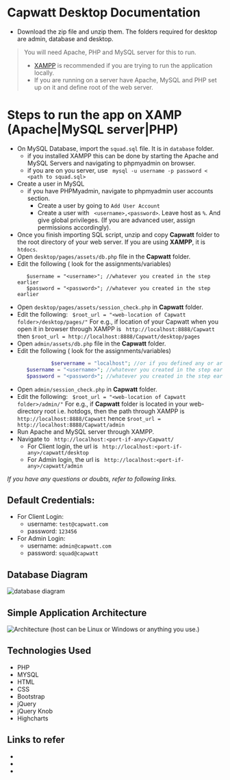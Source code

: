 
# Capwatt Desktop Documentation

- Download the zip file and unzip them. The folders required for desktop are admin, database and desktop.
> You will need Apache, PHP and MySQL server for this to run.
> - [XAMPP](https://www.apachefriends.org/download.html) is recommended if you are trying to run the application locally.
>  - If you are running on a server have Apache, MySQL and PHP set up on it and define root of the web server.


# Steps to run the app on XAMP (Apache|MySQL server|PHP)

- On MySQL Database, import the ```squad.sql``` file. It is in ```database``` folder.
	- if you installed XAMPP this can be done by starting the Apache and MySQL Servers and navigating to phpmyadmin on browser.
	- if you are on you server, use
	  ``` mysql -u username -p password < <path to squad.sql>```
- Create a user in MySQL
	- if you have PHPMyadmin, navigate to phpmyadmin user accounts section.
		- Create a user by going to ```Add User Account```
		- Create a user with ``` <username>,<password>```. Leave host as ```%```. And give global privileges. (If you are advanced user, assign permissions accordingly).
- Once you finish importing SQL script, unzip and copy **Capwatt** folder to the root directory of your web server. If you are using **XAMPP**, it is ```htdocs```.
- Open ``` desktop/pages/assets/db.php ``` file in the **Capwatt** folder.
- Edit the following ( look for the assignments/variables)
	 ```  $servername = "localhost"; //or if you defined any or are using server
        $username = "<username>"; //whatever you created in the step earlier
        $password = "<password>"; //whatever you created in the step earlier
   ```
- Open ```desktop/pages/assets/session_check.php``` in **Capwatt** folder.
- Edit the following:
   ```  $root_url = "<web-location of Capwatt folder>/desktop/pages/" ```
   For e.g., if location of your Capwatt when you open it in browser through XAMPP is ``` http://localhost:8888/Capwatt``` then
   ```$root_url = http://localhost:8888/Capwatt/desktop/pages```
- Open ``` admin/assets/db.php ``` file in the **Capwatt** folder.
- Edit the following ( look for the assignments/variables)
	 ```php  
	 			$servername = "localhost"; //or if you defined any or are using server
        $username = "<username>"; //whatever you created in the step earlier
        $password = "<password>"; //whatever you created in the step earlier
   ```
- Open ```admin/session_check.php``` in **Capwatt** folder.
- Edit the following:
   ```  $root_url = "<web-location of Capwatt folder>/admin/" ```
   For e.g., if **Capwatt** folder is located in your web-directory root i.e. hotdogs, then the path through XAMPP is ``` http://localhost:8888/Capwatt``` hence
   ```$root_url = http://localhost:8888/Capwatt/admin```
- Run Apache and MySQL server through XAMPP.
- Navigate to ``` http://localhost:<port-if-any>/Capwatt/```
	- For Client login, the url is
	 ``` http://localhost:<port-if-any>/capwatt/desktop```
	- For Admin login, the url is
	``` http://localhost:<port-if-any>/capwatt/admin```

*If you have any questions or doubts, refer to following links.*

## Default Credentials:

 - For Client Login:
	 - username: ```test@capwatt.com```
	 - password: ```123456```
 - For Admin Login:
	 - username: ```admin@capwatt.com```
	 - password: ```squad@capwatt```

## Database Diagram
![database diagram](https://imgur.com/a/Jx7xlnS)

## Simple Application Architecture
![Architecture (host can be Linux or Windows or anything you use.)](https://imgur.com/pXQtRD9)

## Technologies Used

 - PHP
 - MYSQL
 - HTML
 - CSS  
 - Bootstrap  
 - jQuery
 - jQuery Knob
 - Highcharts

## Links to refer
   -
   -
   -

